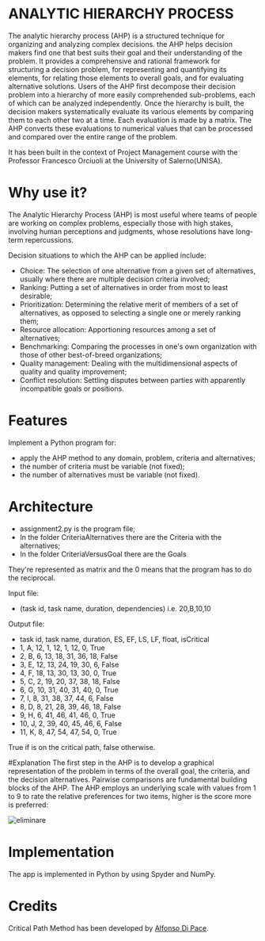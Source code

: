 # ANALYTIC HIERARCHY PROCESS
The analytic hierarchy process (AHP) is a structured technique for organizing and analyzing complex decisions. the AHP helps decision makers find one that best suits their goal and their understanding of the problem. It provides a comprehensive and rational framework for structuring a decision problem, for representing and quantifying its elements, for relating those elements to overall goals, and for evaluating alternative solutions. Users of the AHP first decompose their decision problem into a hierarchy of more easily comprehended sub-problems, each of which can be analyzed independently. Once the hierarchy is built, the decision makers systematically evaluate its various elements by comparing them to each other two at a time. Each evaluation is made by a matrix. The AHP converts these evaluations to numerical values that can be processed and compared over the entire range of the problem.

It has been built in the context of Project Management course with the Professor Francesco Orciuoli at the University of Salerno(UNISA).

# Why use it?
The Analytic Hierarchy Process (AHP) is most useful where teams of people are working on complex problems, especially those with high stakes, involving human perceptions and judgments, whose resolutions have long-term repercussions.

Decision situations to which the AHP can be applied include:
- Choice: The selection of one alternative from a given set of alternatives, usually where there are multiple decision criteria involved;
- Ranking: Putting a set of alternatives in order from most to least desirable;
- Prioritization: Determining the relative merit of members of a set of alternatives, as opposed to selecting a single one or merely ranking them;
- Resource allocation: Apportioning resources among a set of alternatives;
- Benchmarking: Comparing the processes in one's own organization with those of other best-of-breed organizations;
- Quality management: Dealing with the multidimensional aspects of quality and quality improvement;
- Conflict resolution: Settling disputes between parties with apparently incompatible goals or positions.

# Features
Implement a Python program for:
- apply the AHP method to any domain, problem, criteria and alternatives;
- the number of criteria must be variable (not fixed);
- the number of alternatives must be variable (not fixed).


# Architecture
- assignment2.py is the program file;
- In the folder CriteriaAlternatives there are the Criteria with the alternatives;
- In the folder CriteriaVersusGoal there are the Goals

They're represented as matrix and the 0 means that the program has to do the reciprocal.

Input file:
- (task id, task name, duration, dependencies) i.e. 20,B,10,10

Output file:
- task id, task name, duration, ES, EF, LS, LF, float, isCritical
- 1, A, 12, 1, 12, 1, 12, 0, True
- 2, B, 6, 13, 18, 31, 36, 18, False
- 3, E, 12, 13, 24, 19, 30, 6, False
- 4, F, 18, 13, 30, 13, 30, 0, True
- 5, C, 2, 19, 20, 37, 38, 18, False
- 6, G, 10, 31, 40, 31, 40, 0, True
- 7, I, 8, 31, 38, 37, 44, 6, False
- 8, D, 8, 21, 28, 39, 46, 18, False
- 9, H, 6, 41, 46, 41, 46, 0, True
- 10, J, 2, 39, 40, 45, 46, 6, False
- 11, K, 8, 47, 54, 47, 54, 0, True

True if is on the critical path, false otherwise.

#Explanation
The first step in the AHP is to develop a graphical representation of the problem in terms of the overall goal, the criteria, and the decision alternatives.
Pairwise comparisons are fundamental building blocks of the AHP. The AHP employs an underlying scale with values from 1 to 9 to rate the relative preferences for two items, higher is the score more is preferred:

<img src="https://i.ibb.co/88VDYZ6/eliminare.png" alt="eliminare" border="0">


# Implementation
The app is implemented in Python by using Spyder and NumPy.

# Credits
Critical Path Method has been developed by [Alfonso Di Pace](https://github.com/alfonsodipace).